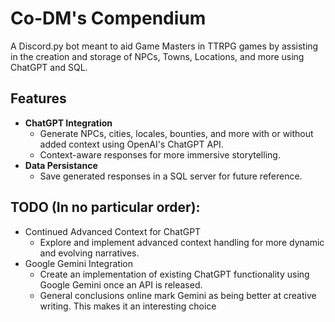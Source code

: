 # Co-DM's Compendium
A Discord.py bot meant to aid Game Masters in TTRPG games by assisting in the creation and storage of NPCs, Towns, Locations, and more using ChatGPT and SQL.

## Features
- **ChatGPT Integration**
  - Generate NPCs, cities, locales, bounties, and more with or without added context using OpenAI's ChatGPT API.
  - Context-aware responses for more immersive storytelling.
- **Data Persistance**
  - Save generated responses in a SQL server for future reference.

## TODO (In no particular order):
- Continued Advanced Context for ChatGPT
  - Explore and implement advanced context handling for more dynamic and evolving narratives.
- Google Gemini Integration
  - Create an implementation of existing ChatGPT functionality using Google Gemini once an API is released.
  - General conclusions online mark Gemini as being better at creative writing. This makes it an interesting choice
